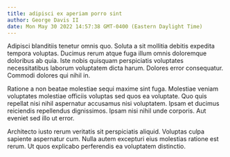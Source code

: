 ```yaml
---
title: adipisci ex aperiam porro sint
author: George Davis II
date: Mon May 30 2022 14:57:38 GMT-0400 (Eastern Daylight Time)
---
```

Adipisci blanditiis tenetur omnis quo. Soluta a sit mollitia debitis expedita tempora voluptas. Ducimus rerum atque fuga illum omnis doloremque doloribus ab quia. Iste nobis quisquam perspiciatis voluptates necessitatibus laborum voluptatem dicta harum. Dolores error consequatur. Commodi dolores qui nihil in.

 Ratione a non beatae molestiae sequi maxime sint fuga. Molestiae veniam voluptates molestiae officiis voluptas sed quos ea voluptate. Quo quis repellat nisi nihil aspernatur accusamus nisi voluptatem. Ipsam et ducimus reiciendis repellendus dignissimos. Ipsam nisi nihil unde corporis. Aut eveniet sed illo ut error.

 Architecto iusto rerum veritatis sit perspiciatis aliquid. Voluptas culpa sapiente aspernatur cum. Nulla autem excepturi eius molestias ratione est rerum. Ut quos explicabo perferendis ea voluptatem distinctio.